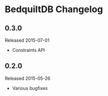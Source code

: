 # BedquiltDB Changelog


## 0.3.0

Released 2015-07-01

- Constraints API


## 0.2.0

Released 2015-05-26

- Various bugfixes
